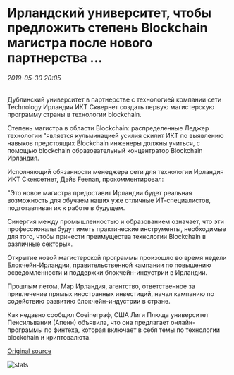 # Ирландский университет, чтобы предложить степень Blockchain магистра после нового партнерства ...

###### 2019-05-30 20:05

Дублинский университет в партнерстве с технологией компании сети Technology Ирландия ИКТ Сквернет создать первую магистерскую программу страны в технологии blockchain.

Степень магистра в области Blockchain: распределенные Леджер технологии "является кульминацией усилия скилит ИКТ по выявлению навыков предстоящих Blockchain инженеры должны учиться, с помощью blockchain образовательный концентратор Blockchain Ирландия.

Исполняющий обязанности менеджера сети для технологии Ирландия ИКТ Скенсетнет, Дэйв Feenan, прокомментировал:

"Это новое магистра предоставит Ирландии будет реальная возможность для обучаем наших уже отличные ИТ-специалистов, подготавливая их к работе в будущем.

Синергия между промышленностью и образованием означает, что эти профессионалы будут иметь практические инструменты, необходимые для того, чтобы принести преимущества технологии Blockchain в различные секторы».

Открытие новой магистерской программы произошло во время недели Блокчейн-Ирландии, правительственной кампании по повышению осведомленности и поддержки блокчейн-индустрии в Ирландии.

Прошлым летом, Мар Ирландия, агентство, ответственное за привлечение прямых иностранных инвестиций, начал кампанию по содействию развитию блокчейн-индустрии в стране.

Как недавно сообщил Coeineграф, США Лиги Плюща университет Пенсильвании (Апенн) объявила, что она предлагает онлайн-программы по финтеха, которая включает в себя темы по технологии blockchain и криптовалюта.

[Original source](https://cointelegraph.com/news/irish-university-to-offer-blockchain-masters-degree-following-new-partnership)

![stats](https://c.statcounter.com/11760860/0/a89fa40b/1/ "stats")